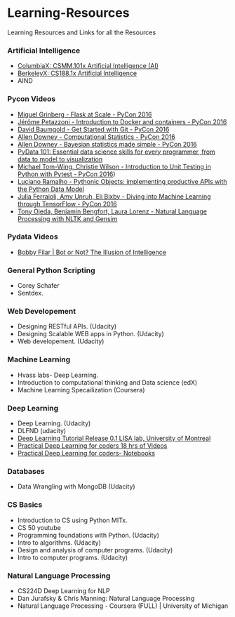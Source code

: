 # Learning-Resources
Learning Resources and Links for all the Resources


### Artificial Intelligence
* [ColumbiaX: CSMM.101x Artificial Intelligence (AI)](https://www.edx.org/course/artificial-intelligence-ai-columbiax-csmm-101x)
* [BerkeleyX: CS188.1x Artificial Intelligence](https://courses.edx.org/courses/BerkeleyX/CS188.1x-4/1T2015/info)
* AIND


### Pycon Videos
* [Miguel Grinberg - Flask at Scale - PyCon 2016](https://www.youtube.com/watch?v=tdIIJuPh3SI&list=PLLj6w0Thbv00Ij2yYC5PJOUaD_xuQcm7O&index=4)
* [Jérôme Petazzoni - Introduction to Docker and containers - PyCon 2016](https://www.youtube.com/watch?v=ZVaRK10HBjo&list=PLLj6w0Thbv00Ij2yYC5PJOUaD_xuQcm7O&index=8)
* [David Baumgold - Get Started with Git - PyCon 2016](https://www.youtube.com/watch?v=Qthor07loHM&list=PLLj6w0Thbv00Ij2yYC5PJOUaD_xuQcm7O&index=9)
* [Allen Downey - Computational Statistics - PyCon 2016](https://www.youtube.com/watch?v=VR52vSbHBAk&list=PLLj6w0Thbv00Ij2yYC5PJOUaD_xuQcm7O&index=14)
* [Allen Downey - Bayesian statistics made simple - PyCon 2016](https://www.youtube.com/watch?v=6GV5bTCLC8g&list=PLLj6w0Thbv00Ij2yYC5PJOUaD_xuQcm7O&index=15)
* [PyData 101: Essential data science skills for every programmer, from data to model to visualization](https://www.youtube.com/watch?v=rudYHNAGbdk&list=PLLj6w0Thbv00Ij2yYC5PJOUaD_xuQcm7O&index=24)
* [Michael Tom-Wing, Christie Wilson - Introduction to Unit Testing in Python with Pytest - PyCon 2016](https://www.youtube.com/watch?v=UPanUFVFfzY&index=27&list=PLLj6w0Thbv00Ij2yYC5PJOUaD_xuQcm7O))
* [Luciano Ramalho - Pythonic Objects: implementing productive APIs with the Python Data Model](https://www.youtube.com/watch?v=k55d3ZUF3ZQ&t=38s)
* [Julia Ferraioli, Amy Unruh, Eli Bixby - Diving into Machine Learning through TensorFlow - PyCon 2016](https://www.youtube.com/watch?v=GZBIPwdGtkk&list=PLLj6w0Thbv00Ij2yYC5PJOUaD_xuQcm7O&index=31)
* [Tony Ojeda, Benjamin Bengfort, Laura Lorenz - Natural Language Processing with NLTK and Gensim](https://www.youtube.com/watch?v=itKNpCPHq3I&index=33&list=PLLj6w0Thbv00Ij2yYC5PJOUaD_xuQcm7O)


### Pydata Videos
* [Bobby Filar | Bot or Not? The Illusion of Intelligence](https://www.youtube.com/watch?v=NqLmBvFKgbw&index=4&list=PLGVZCDnMOq0qLoYpkeySVtfdbQg1A_GiB)


### General Python  Scripting
* Corey Schafer
* Sentdex.


###  Web Developement
* Designing RESTful APIs. (Udacity)
* Designing Scalable WEB apps in Python. (Udacity)
* Web developement. (Udacity)


###  Machine Learning 
* Hvass labs- Deep Learning.
* Introduction to computational thinking and Data science (edX)
* Machine Learning Specailization (Coursera)


### Deep Learning
* Deep Learning. (Udacity)
* DLFND (udacity)
* [Deep Learning Tutorial Release 0.1 LISA lab, University of Montreal](http://deeplearning.net/tutorial/deeplearning.pdf)
* [Practical Deep Learning for coders 18 hrs of Videos](http://course.fast.ai/start.html)
* [Practical Deep Learning for coders- Notebooks](https://github.com/fastai/courses/tree/master/deeplearning1/nbs)


### Databases
* Data Wrangling with  MongoDB (Udacity)


### CS Basics
* Introduction to CS using Python MITx.
* CS 50 youtube
* Programming foundations with Python. (Udacity)
* Intro to algorithms. (Udacity) 
* Design and analysis of computer programs. (Udacity)
* Intro to computer programs. (Udacity)


### Natural Language Processing
* CS224D Deep Learning for NLP
* Dan Jurafsky & Chris Manning: Natural Language Processing
* Natural Language Processing - Coursera (FULL) | University of Michigan
